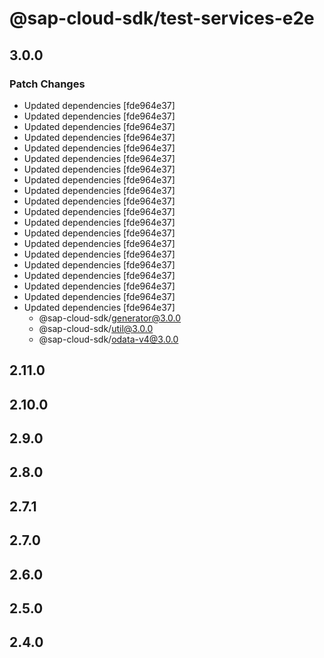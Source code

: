# @sap-cloud-sdk/test-services-e2e

## 3.0.0

### Patch Changes

- Updated dependencies [fde964e37]
- Updated dependencies [fde964e37]
- Updated dependencies [fde964e37]
- Updated dependencies [fde964e37]
- Updated dependencies [fde964e37]
- Updated dependencies [fde964e37]
- Updated dependencies [fde964e37]
- Updated dependencies [fde964e37]
- Updated dependencies [fde964e37]
- Updated dependencies [fde964e37]
- Updated dependencies [fde964e37]
- Updated dependencies [fde964e37]
- Updated dependencies [fde964e37]
- Updated dependencies [fde964e37]
- Updated dependencies [fde964e37]
- Updated dependencies [fde964e37]
- Updated dependencies [fde964e37]
- Updated dependencies [fde964e37]
- Updated dependencies [fde964e37]
- Updated dependencies [fde964e37]
  - @sap-cloud-sdk/generator@3.0.0
  - @sap-cloud-sdk/util@3.0.0
  - @sap-cloud-sdk/odata-v4@3.0.0

## 2.11.0

## 2.10.0

## 2.9.0

## 2.8.0

## 2.7.1

## 2.7.0

## 2.6.0

## 2.5.0

## 2.4.0

